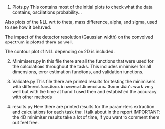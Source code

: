 


1) Plots.py
This contains most of the initial plots to check what the data contains,
oscillations probability...

Also plots of the NLL wrt to theta, mass difference, alpha, and sigma, used to see how it behaved.

The impact of the detector resolution (Gaussian width) on the convolved spectrum is plotted there as well.

The contour plot of NLL depending on 2D is included.


2) Minimisers.py
In this file there are all the functions that were used for the calculations throughout the tasks.
This includes minimiser for all dimensions, error estimation functions, and validation functions.


3) Validate.py
This file there are printed results for testing the minimisers with different functions in several dimensions. Some didn't work very
well but with the time at hand I used then and estabished the accuracy with other methods


4) results.py
Here there are printed results for the parameters extraction and calculations for each task that
I talk about in the report
IMPORTANT: the 4D minimiser results take a lot of time, if you want to comment them out feel free.




